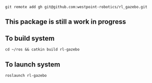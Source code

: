 	git remote add gh git@github.com:westpoint-robotics/rl_gazebo.git

## This package is still a work in progress

## To build system

	cd ~/ros && catkin build rl-gazebo

## To launch system
	roslaunch rl-gazebo 